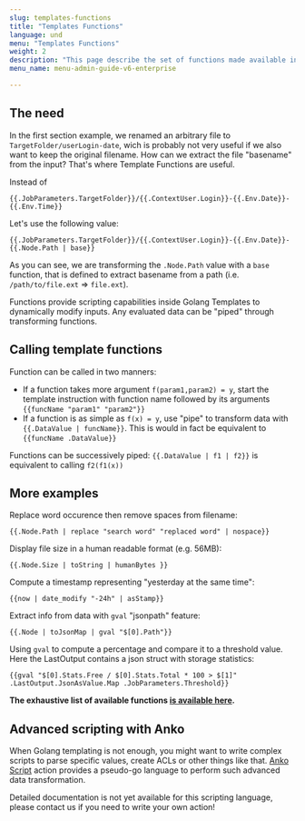 ```yaml
---
slug: templates-functions
title: "Templates Functions"
language: und
menu: "Templates Functions"
weight: 2
description: "This page describe the set of functions made available in the Golang Templates context."
menu_name: menu-admin-guide-v6-enterprise

---
```

## The need

In the first section example, we renamed an arbitrary file to `TargetFolder/userLogin-date`, wich is probably not very useful if we also want to keep the original filename. How can we extract the file "basename" from the input? That's where Template Functions are useful.

Instead of
```
{{.JobParameters.TargetFolder}}/{{.ContextUser.Login}}-{{.Env.Date}}-{{.Env.Time}}
```
Let's use the following value:
```
{{.JobParameters.TargetFolder}}/{{.ContextUser.Login}}-{{.Env.Date}}-{{.Node.Path | base}}
```
As you can see, we are transforming the `.Node.Path` value with a `base` function, that is defined to extract basename from a path (i.e. `/path/to/file.ext` => `file.ext`).

Functions provide scripting capabilities inside Golang Templates to dynamically modify inputs. Any evaluated data can be "piped" through transforming functions.

## Calling template functions

Function can be called in two manners: 

 - If a function takes more argument `f(param1,param2) = y`, start the template instruction with function name followed by its arguments `{{funcName "param1" "param2"}}` 
 - If a function is as simple as `f(x) = y`, use "pipe" to transform data with `{{.DataValue | funcName}}`. This is would in fact be equivalent to `{{funcName .DataValue}}`

Functions can be successively piped: `{{.DataValue | f1 | f2}}` is equivalent to calling `f2(f1(x))` 

## More examples

Replace word occurence then remove spaces from filename:
```
{{.Node.Path | replace "search word" "replaced word" | nospace}}
```
Display file size in a human readable format (e.g. 56MB):
```
{{.Node.Size | toString | humanBytes }}
```

Compute a timestamp representing "yesterday at the same time":
```
{{now | date_modify "-24h" | asStamp}}
```

Extract info from data with `gval` "jsonpath" feature:
```
{{.Node | toJsonMap | gval "$[0].Path"}}
```

Using `gval` to compute a percentage and compare it to a threshold value. Here the LastOutput contains a json struct with storage statistics:
```
{{gval "$[0].Stats.Free / $[0].Stats.Total * 100 > $[1]" .LastOutput.JsonAsValue.Map .JobParameters.Threshold}}
```

**The exhaustive list of available functions [is available here](https://docs.pydio.com/cells-v4/cellsflows/cells-flows-manual/scripting-capabilities/templates-functions/).**

## Advanced scripting with Anko

When Golang templating is not enough, you might want to write complex scripts to parse specific values, create ACLs or other things like that. [Anko Script](https://docs.pydio.com/en/docs/cells-flows/anko-script) action provides a pseudo-go language to perform such advanced data transformation. 

Detailed documentation is not yet available for this scripting language, please contact us if you need to write your own action!